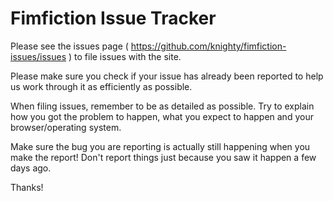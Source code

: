 # Fimfiction Issue Tracker

Please see the issues page ( https://github.com/knighty/fimfiction-issues/issues ) to file issues with the site.

Please make sure you check if your issue has already been reported to help us work through it as efficiently as possible.

When filing issues, remember to be as detailed as possible. Try to explain how you got the problem to happen, what you expect to happen and your browser/operating system.

Make sure the bug you are reporting is actually still happening when you make the report! Don't report things just because you saw it happen a few days ago.

Thanks!
